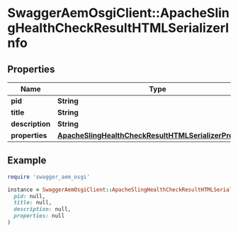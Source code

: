 # SwaggerAemOsgiClient::ApacheSlingHealthCheckResultHTMLSerializerInfo

## Properties

| Name | Type | Description | Notes |
| ---- | ---- | ----------- | ----- |
| **pid** | **String** |  | [optional] |
| **title** | **String** |  | [optional] |
| **description** | **String** |  | [optional] |
| **properties** | [**ApacheSlingHealthCheckResultHTMLSerializerProperties**](ApacheSlingHealthCheckResultHTMLSerializerProperties.md) |  | [optional] |

## Example

```ruby
require 'swagger_aem_osgi'

instance = SwaggerAemOsgiClient::ApacheSlingHealthCheckResultHTMLSerializerInfo.new(
  pid: null,
  title: null,
  description: null,
  properties: null
)
```

